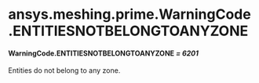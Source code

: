 <a id="ansys-meshing-prime-warningcode-entitiesnotbelongtoanyzone"></a>

# ansys.meshing.prime.WarningCode.ENTITIESNOTBELONGTOANYZONE

<a id="ansys.meshing.prime.WarningCode.ENTITIESNOTBELONGTOANYZONE"></a>

#### WarningCode.ENTITIESNOTBELONGTOANYZONE *= 6201*

Entities do not belong to any zone.

<!-- !! processed by numpydoc !! -->
